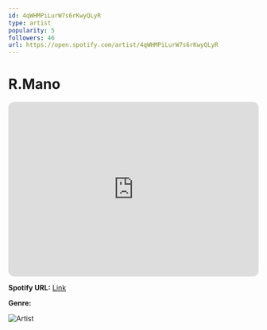 ```yaml
---
id: 4qWHMPiLurW7s6rKwyQLyR
type: artist
popularity: 5
followers: 46
url: https://open.spotify.com/artist/4qWHMPiLurW7s6rKwyQLyR
---
```

# R.Mano

<iframe style="border-radius:12px" src="https://open.spotify.com/embed/artist/4qWHMPiLurW7s6rKwyQLyR" width="100%" height="352" frameBorder="0" allowfullscreen="" allow="autoplay; clipboard-write; encrypted-media; fullscreen; picture-in-picture" loading="lazy"></iframe>

**Spotify URL:** [Link](https://open.spotify.com/artist/4qWHMPiLurW7s6rKwyQLyR)

**Genre:** 

![Artist](https://i.scdn.co/image/ab67616d0000b273ad4863b62cc84e0f7925dcf0)
